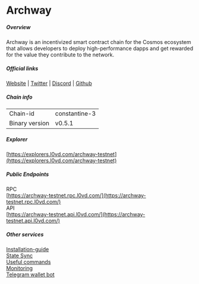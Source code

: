 # Archway


##### Overview
Archway is an incentivized smart contract chain for the Cosmos ecosystem that allows developers to deploy high-performance dapps and get rewarded for the value they contribute to the network.

##### Official links
[Website](https://archway.io/) | [Twitter](https://twitter.com/archwayhq) | [Discord](https://discord.gg/5FVvx3WGfa) | [Github](https://github.com/archway-network)

##### Chain info

|  |  |
| ------ | ------ |
| Chain-id | constantine-3 |
| Binary version | v0.5.1 |

##### Explorer
[https://explorers.l0vd.com/archway-testnet](https://explorers.l0vd.com/archway-testnet)

##### Public Endpoints
RPC <br />
[https://archway-testnet.rpc.l0vd.com/](https://archway-testnet.rpc.l0vd.com/) <br />
API <br />
[https://archway-testnet.api.l0vd.com/](https://archway-testnet.api.l0vd.com/) <br />


##### Other services
[Installation-guide](installation-guide/) <br />
[State Sync](state-sync/) <br />
[Useful commands](useful-commands/) <br />
[Monitoring](monitoring/) <br />
[Telegram wallet bot](wallet-bot/) <br />
